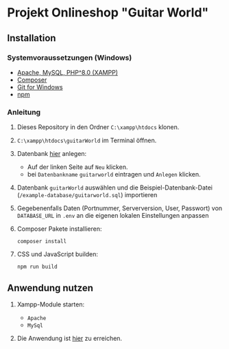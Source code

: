 # Projekt Onlineshop "Guitar World"

## Installation

### Systemvoraussetzungen (Windows)

- [Apache, MySQL, PHP^8.0 (XAMPP)](https://www.apachefriends.org/download.html)
- [Composer](https://getcomposer.org/doc/00-intro.md#installation-windows)
- [Git for Windows](https://git-scm.com/download/win)
- [npm](https://docs.npmjs.com/downloading-and-installing-node-js-and-npm)

### Anleitung

1. Dieses Repository in den Ordner ``C:\xampp\htdocs`` klonen. 
2. ``C:\xampp\htdocs\guitarWorld`` im Terminal öffnen.
3. Datenbank [hier](http://127.0.0.1/phpmyadmin) anlegen: 
   - Auf der linken Seite auf ``Neu`` klicken.
   - bei ``Datenbankname`` ``guitarworld`` eintragen und ``Anlegen`` klicken.
4. Datenbank ``guitarWorld`` auswählen und die Beispiel-Datenbank-Datei (``/example-database/guitarworld.sql``) importieren
5. Gegebenenfalls Daten (Portnummer, Serverversion, User, Passwort) von ``DATABASE_URL`` in ``.env`` an die eigenen lokalen Einstellungen anpassen

6. Composer Pakete installieren:
   ```shell
   composer install
   ```

7. CSS und JavaScript builden:
    ```shell
    npm run build
    ``` 

## Anwendung nutzen
1. Xampp-Module starten: 
    - ``Apache`` 
    - ``MySql`` 

2. Die Anwendung ist [hier](http://localhost/guitarWorld/public/) zu erreichen.